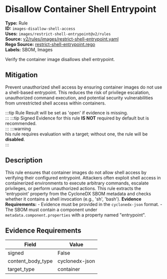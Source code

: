 # Disallow Container Shell Entrypoint  
**Type:** Rule  
**ID:** `images-disallow-shell-access`  
**Uses:** `images/restrict-shell-entrypoint@v2/rules`  
**Source:** [v2/rules/images/restrict-shell-entrypoint.yaml](https://github.com/scribe-public/sample-policies/v2/rules/images/restrict-shell-entrypoint.yaml)  
**Rego Source:** [restrict-shell-entrypoint.rego](https://github.com/scribe-public/sample-policies/v2/rules/images/restrict-shell-entrypoint.rego)  
**Labels:** SBOM, Images  

Verify the container image disallows shell entrypoint.


## Mitigation  
Prevent unauthorized shell access by ensuring container images do not use a shell-based entrypoint. This reduces the risk of privilege escalation, unauthorized command execution, and potential security vulnerabilities from unrestricted shell access within containers.


:::tip 
Rule Result will be set as 'open' if evidence is missing.  
::: 
:::tip 
Signed Evidence for this rule **IS NOT** required by default but is recommended.  
::: 
:::warning  
his rule requires evaluation with a target; without one, the rule will be **disabled**.  
::: 

## Description  
This rule ensures that container images do not allow shell access by verifying their configured entrypoint. Attackers often exploit shell access in containerized environments to execute arbitrary commands, escalate privileges, or perform unauthorized actions. This rule extracts the 'entrypoint' property from the CycloneDX SBOM metadata and checks whether it contains a shell invocation (e.g., 'sh', 'bash').
**Evidence Requirements:** - Evidence must be provided in the `cyclonedx-json` format. - The SBOM must contain a component under `metadata.component.properties` with a property named "entrypoint".


## Evidence Requirements  
| Field | Value |
|-------|-------|
| signed | False |
| content_body_type | cyclonedx-json |
| target_type | container |

